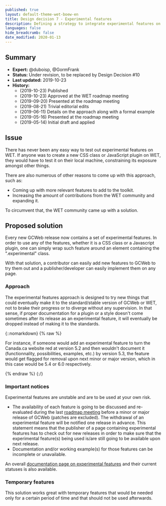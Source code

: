 ```yaml
---
published: true
layout: default-theme-wet-boew-en
title: Design decision 7 - Experimental features
description: Defining a strategy to integrate experimental features on the WET
languages: false
hide_breadcrumb: false
date_modified: 2020-01-13
---
```


## Summary

* **Expert:** @duboisp, @GormFrank
* **Status:** Under revision, to be replaced by Design Decision #10
* **Last updated:** 2019-10-23
* **History:**
	* (2019-10-23) Published
	* (2019-10-23) Approved at the WET roadmap meeting
	* (2019-09-20) Presented at the roadmap meeting
	* (2019-08-21) Trivial editorial edits
	* (2019-06-11) Details on the approach along with a formal example
	* (2019-05-16) Presented at the roadmap meeting
	* (2019-05-14) Initial draft and applied

## Issue

There has never been any easy way to test out experimental features on WET. If anyone was to create a new CSS class or JavaScript plugin on WET, they would have to test it on their local machine, constraining its exposure amongst other things.

There are also numerous of other reasons to come up with this approach, such as:

* Coming up with more relevant features to add to the toolkit.
* Increasing the amount of contributions from the WET community and expanding it.

To circumvent that, the WET community came up with a solution.

## Proposed solution

Every new GCWeb release now contains a set of experimental features. In order to use any of the features, whether it is a CSS class or a Javascript plugin, one can simply wrap such feature around an element containing the ".experimental" class.

With that solution, a contributor can easily add new features to GCWeb to try them out and a publisher/developer can easily implement them on any page.

### Approach

The experimental features approach is designed to try new things that could eventually make it to the standard/stable version of GCWeb or WET, not to brake their progress or to diverge without any supervision. In that sense, if proper documentation for a plugin or a style doesn't come sometimes after its release as an experimental feature, it will eventually be dropped instead of making it to the standards.

{::nomarkdown}
{% raw %}
<p class="alert alert-info">For instance, if someone would add an experimental feature to turn the Canada.ca website red at version 5.2 and then wouldn't document it (functionnality, possibilities, examples, etc.) by version 5.3, the feature would get flagged for removal upon next minor or major version, which in this case would be 5.4 or 6.0 respectively.</p>
{% endraw %}
{:/}

### Important notices

Experimental features are unstable and are to be used at your own risk.

* The availability of each feature is going to be discussed and re-evaluated during the last [roadmap meeting](../roadmap-en.html) before a minor or major release of GCWeb (patches are excluded). The withdrawal of an experimental feature will be notified one release in advance. This statement means that the publisher of a page containing experimental features has to check out for new releases in order to make sure that the experimental feature(s) being used is/are still going to be available upon next release.
* Documentation and/or working example(s) for those features can be incomplete or unavailable.

An overall [documentation page on experimental features](https://wet-boew.github.io/themes-dist/GCWeb/experimental-en.html) and their current statuses is also available.

### Temporary features

This solution works great with temporary features that would be needed only for a certain period of time and that should not be used afterwards.
